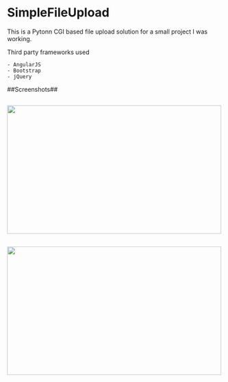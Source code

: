 SimpleFileUpload
================


This is a Pytonn CGI based file upload solution for a small project I was working.


Third party frameworks used

    - AngularJS
    - Bootstrap
    - jQuery

##Screenshots##
##
<img src="https://raw.github.com/solancer/SimpleFileUpload/master/screenshots/Screenshot_indexpage.png" width="500px" height="300px" />

##

<img src="https://raw.github.com/solancer/SimpleFileUpload/master/screenshots/Screenshot_uploadpage.png" width="500px" height="300px" />
